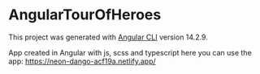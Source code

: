 # AngularTourOfHeroes

This project was generated with [Angular CLI](https://github.com/angular/angular-cli) version 14.2.9.

App created in Angular with js, scss and typescript here you can use the app:  https://neon-dango-acf19a.netlify.app/

